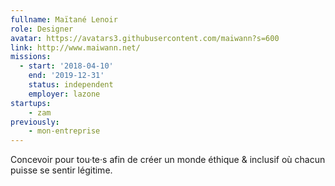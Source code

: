 ```yaml
---
fullname: Maïtané Lenoir
role: Designer
avatar: https://avatars3.githubusercontent.com/maiwann?s=600
link: http://www.maiwann.net/
missions:
  - start: '2018-04-10'
    end: '2019-12-31'
    status: independent
    employer: lazone
startups:
    - zam
previously:
    - mon-entreprise
---
```


Concevoir pour tou·te·s afin de créer un monde éthique & inclusif où chacun puisse se sentir légitime.
